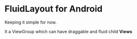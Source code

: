 # FluidLayout for Android

Keeping it simple for now.

It a ViewGroup which can have draggable and fluid child <b>Views</b>
